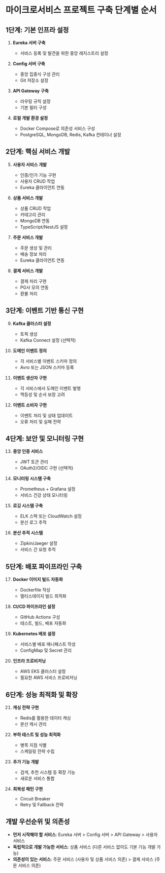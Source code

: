 # 마이크로서비스 프로젝트 구축 단계별 순서

## 1단계: 기본 인프라 설정

1. **Eureka 서버 구축**

   - 서비스 등록 및 발견을 위한 중앙 레지스트리 설정

2. **Config 서버 구축**

   - 중앙 집중식 구성 관리
   - Git 저장소 설정

3. **API Gateway 구축**

   - 라우팅 규칙 설정
   - 기본 필터 구성

4. **로컬 개발 환경 설정**
   - Docker Compose로 의존성 서비스 구성
   - PostgreSQL, MongoDB, Redis, Kafka 컨테이너 설정

## 2단계: 핵심 서비스 개발

5. **사용자 서비스 개발**

   - 인증/인가 기능 구현
   - 사용자 CRUD 작업
   - Eureka 클라이언트 연동

6. **상품 서비스 개발**

   - 상품 CRUD 작업
   - 카테고리 관리
   - MongoDB 연동
   - TypeScript/NestJS 설정

7. **주문 서비스 개발**

   - 주문 생성 및 관리
   - 배송 정보 처리
   - Eureka 클라이언트 연동

8. **결제 서비스 개발**
   - 결제 처리 구현
   - PG사 모의 연동
   - 환불 처리

## 3단계: 이벤트 기반 통신 구현

9. **Kafka 클러스터 설정**

   - 토픽 생성
   - Kafka Connect 설정 (선택적)

10. **도메인 이벤트 정의**

    - 각 서비스별 이벤트 스키마 정의
    - Avro 또는 JSON 스키마 등록

11. **이벤트 생산자 구현**

    - 각 서비스에서 도메인 이벤트 발행
    - 멱등성 및 순서 보장 고려

12. **이벤트 소비자 구현**
    - 이벤트 처리 및 상태 업데이트
    - 오류 처리 및 실패 전략

## 4단계: 보안 및 모니터링 구현

13. **중앙 인증 서비스**

    - JWT 토큰 관리
    - OAuth2/OIDC 구현 (선택적)

14. **모니터링 시스템 구축**

    - Prometheus + Grafana 설정
    - 서비스 건강 상태 모니터링

15. **로깅 시스템 구축**

    - ELK 스택 또는 CloudWatch 설정
    - 분산 로그 추적

16. **분산 추적 시스템**
    - Zipkin/Jaeger 설정
    - 서비스 간 요청 추적

## 5단계: 배포 파이프라인 구축

17. **Docker 이미지 빌드 자동화**

    - Dockerfile 작성
    - 멀티스테이지 빌드 최적화

18. **CI/CD 파이프라인 설정**

    - GitHub Actions 구성
    - 테스트, 빌드, 배포 자동화

19. **Kubernetes 배포 설정**

    - 서비스별 배포 매니페스트 작성
    - ConfigMap 및 Secret 관리

20. **인프라 프로비저닝**
    - AWS EKS 클러스터 설정
    - 필요한 AWS 서비스 프로비저닝

## 6단계: 성능 최적화 및 확장

21. **캐싱 전략 구현**

    - Redis를 활용한 데이터 캐싱
    - 분산 캐시 관리

22. **부하 테스트 및 성능 최적화**

    - 병목 지점 식별
    - 스케일링 전략 수립

23. **추가 기능 개발**

    - 검색, 추천 시스템 등 확장 기능
    - 새로운 서비스 통합

24. **회복성 패턴 구현**
    - Circuit Breaker
    - Retry 및 Fallback 전략

## 개발 우선순위 및 의존성

- **먼저 시작해야 할 서비스**: Eureka 서버 > Config 서버 > API Gateway > 사용자 서비스
- **독립적으로 개발 가능한 서비스**: 상품 서비스 (다른 서비스 없이도 기본 기능 개발 가능)
- **의존성이 있는 서비스**: 주문 서비스 (사용자 및 상품 서비스 의존) > 결제 서비스 (주문 서비스 의존)
